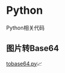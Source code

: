 # Python
Python相关代码



## 图片转Base64

[tobase64.py](https://github.com/ChengYongchao/Python/blob/master/PictureToBase64/tobase64.py)📈